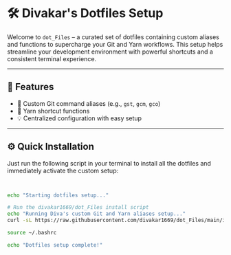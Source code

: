# 🛠️ Divakar's Dotfiles Setup

Welcome to `dot_Files` – a curated set of dotfiles containing custom aliases and functions to supercharge your Git and Yarn workflows. This setup helps streamline your development environment with powerful shortcuts and a consistent terminal experience.

---

## 🚀 Features

- 🔧 Custom Git command aliases (e.g., `gst`, `gcm`, `gco`)
- 🧶 Yarn shortcut functions
- 💡 Centralized configuration with easy setup

---

## ⚙️ Quick Installation

Just run the following script in your terminal to install all the dotfiles and immediately activate the custom setup:

```bash


echo "Starting dotfiles setup..."

# Run the divakar1669/dot_Files install script
echo "Running Diva's custom Git and Yarn aliases setup..."
curl -sL https://raw.githubusercontent.com/divakar1669/dot_Files/main/install.sh | bash

source ~/.bashrc

echo "Dotfiles setup complete!"

```